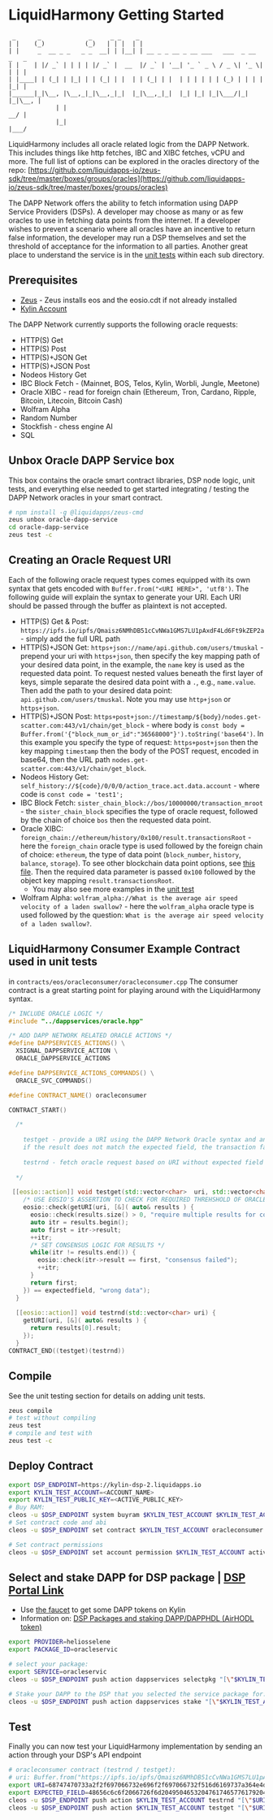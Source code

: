 LiquidHarmony Getting Started
====================

```
 _      _             _     _ _    _                                        
| |    (_)           (_)   | | |  | |                                       
| |     _  __ _ _   _ _  __| | |__| | __ _ _ __ _ __ ___   ___  _ __  _   _ 
| |    | |/ _` | | | | |/ _` |  __  |/ _` | '__| '_ ` _ \ / _ \| '_ \| | | |
| |____| | (_| | |_| | | (_| | |  | | (_| | |  | | | | | | (_) | | | | |_| |
|______|_|\__, |\__,_|_|\__,_|_|  |_|\__,_|_|  |_| |_| |_|\___/|_| |_|\__, |
             | |                                                       __/ |
             |_|                                                      |___/ 

```

LiquidHarmony includes all oracle related logic from the DAPP Network.  This includes things like http fetches, IBC and XIBC fetches, vCPU and more.  The full list of options can be explored in the oracles directory of the repo: [https://github.com/liquidapps-io/zeus-sdk/tree/master/boxes/groups/oracles](https://github.com/liquidapps-io/zeus-sdk/tree/master/boxes/groups/oracles)

The DAPP Network offers the ability to fetch information using DAPP Service Providers (DSPs). A developer may choose as many or as few oracles to use in fetching data points from the internet.  If a developer wishes to prevent a scenario where all oracles have an incentive to return false information, the developer may run a DSP themselves and set the threshold of acceptance for the information to all parties.  Another great place to understand the service is in the [unit tests](https://github.com/liquidapps-io/zeus-sdk/tree/master/boxes/groups/oracles) within each sub directory.

## Prerequisites

* [Zeus](zeus-getting-started.md) - Zeus installs eos and the eosio.cdt if not already installed
* [Kylin Account](kylin-account.md)

The DAPP Network currently supports the following oracle requests:

- HTTP(S) Get
- HTTP(S) Post
- HTTP(S)+JSON Get
- HTTP(S)+JSON Post
- Nodeos History Get
- IBC Block Fetch - (Mainnet, BOS, Telos, Kylin, Worbli, Jungle, Meetone)
- Oracle XIBC - read for foreign chain (Ethereum, Tron, Cardano, Ripple, Bitcoin, Litecoin, Bitcoin Cash)
- Wolfram Alpha
- Random Number
- Stockfish - chess engine AI
- SQL

## Unbox Oracle DAPP Service box
This box contains the oracle smart contract libraries, DSP node logic, unit tests, and everything else needed to get started integrating / testing the DAPP Network oracles in your smart contract.
```bash
# npm install -g @liquidapps/zeus-cmd
zeus unbox oracle-dapp-service
cd oracle-dapp-service
zeus test -c
```

## Creating an Oracle Request URI
Each of the following oracle request types comes equipped with its own syntax that gets encoded with `Buffer.from("<URI HERE>", 'utf8')`.  The following guide will explain the syntax to generate your URI.  Each URI should be passed through the buffer as plaintext is not accepted.

- HTTP(S) Get & Post: `https://ipfs.io/ipfs/Qmaisz6NMhDB51cCvNWa1GMS7LU1pAxdF4Ld6Ft9kZEP2a` - simply add the full URL path
- HTTP(S)+JSON Get: `https+json://name/api.github.com/users/tmuskal` - prepend your uri with `https+json`, then specify the key mapping path of your desired data point, in the example, the `name` key is used as the requested data point.  To request nested values beneath the first layer of keys, simple separate the desired data point with a `.`, e.g., `name.value`.  Then add the path to your desired data point: `api.github.com/users/tmuskal`.  Note you may use `http+json` or `https+json`.
- HTTP(S)+JSON Post: `https+post+json://timestamp/${body}/nodes.get-scatter.com:443/v1/chain/get_block` - where body is `const body = Buffer.from('{"block_num_or_id":"36568000"}').toString('base64')`.  In this example you specify the type of request: `https+post+json` then the key mapping `timestamp` then the body of the POST request, encoded in base64, then the URL path `nodes.get-scatter.com:443/v1/chain/get_block`.
- Nodeos History Get: `self_history://${code}/0/0/0/action_trace.act.data.account` - where code is `const code = 'test1';`
- IBC Block Fetch: `sister_chain_block://bos/10000000/transaction_mroot` - the `sister_chain_block` specifies the type of oracle request, followed by the chain of choice `bos` then the requested data point.
- Oracle XIBC: `foreign_chain://ethereum/history/0x100/result.transactionsRoot` - here the `foreign_chain` oracle type is used followed by the foreign chain of choice: `ethereum`, the type of data point (`block_number`, `history`, `balance`, `storage`).  To see other blockchain data point options, see [this file](https://github.com/liquidapps-io/zeus-sdk/blob/master/boxes/groups/oracles/oracle-foreign-chain/services/oracle-dapp-service-node/protocols/foreign_chain.js). Then the required data parameter is passed `0x100` followed by the object key mapping `result.transactionsRoot`.
  - You may also see more examples in the [unit test](https://github.com/liquidapps-io/zeus-sdk/blob/master/boxes/groups/oracles/oracle-foreign-chain/test/oracle-foreign-chain.spec.js)
- Wolfram Alpha: `wolfram_alpha://What is the average air speed velocity of a laden swallow?` - here the `wolfram_alpha` oracle type is used followed by the question: `What is the average air speed velocity of a laden swallow?`.

## LiquidHarmony Consumer Example Contract used in unit tests
in `contracts/eos/oracleconsumer/oracleconsumer.cpp`
The consumer contract is a great starting point for playing around with the LiquidHarmony syntax.
```cpp
/* INCLUDE ORACLE LOGIC */
#include "../dappservices/oracle.hpp"

/* ADD DAPP NETWORK RELATED ORACLE ACTIONS */
#define DAPPSERVICES_ACTIONS() \
  XSIGNAL_DAPPSERVICE_ACTION \
  ORACLE_DAPPSERVICE_ACTIONS

#define DAPPSERVICE_ACTIONS_COMMANDS() \
  ORACLE_SVC_COMMANDS() 

#define CONTRACT_NAME() oracleconsumer 

CONTRACT_START()

  /* 
  
    testget - provide a URI using the DAPP Network Oracle syntax and an expected result, 
    if the result does not match the expected field, the transaction fails 
    
    testrnd - fetch oracle request based on URI without expected field assertion
  
  */

 [[eosio::action]] void testget(std::vector<char>  uri, std::vector<char> expectedfield) {
    /* USE EOSIO'S ASSERTION TO CHECK FOR REQUIRED THREHSHOLD OF ORACLES IS MET */
    eosio::check(getURI(uri, [&]( auto& results ) { 
      eosio::check(results.size() > 0, "require multiple results for consensus");
      auto itr = results.begin();
      auto first = itr->result;
      ++itr;
      /* SET CONSENSUS LOGIC FOR RESULTS */
      while(itr != results.end()) {
        eosio::check(itr->result == first, "consensus failed");
        ++itr;
      }
      return first;
    }) == expectedfield, "wrong data");
  }
  
  [[eosio::action]] void testrnd(std::vector<char> uri) {
    getURI(uri, [&]( auto& results ) { 
      return results[0].result;
    });
  }
CONTRACT_END((testget)(testrnd))
```

## Compile

See the unit testing section for details on adding unit tests.

```bash
zeus compile
# test without compiling
zeus test
# compile and test with
zeus test -c
```

## Deploy Contract
```bash
export DSP_ENDPOINT=https://kylin-dsp-2.liquidapps.io
export KYLIN_TEST_ACCOUNT=<ACCOUNT_NAME>
export KYLIN_TEST_PUBLIC_KEY=<ACTIVE_PUBLIC_KEY>
# Buy RAM:
cleos -u $DSP_ENDPOINT system buyram $KYLIN_TEST_ACCOUNT $KYLIN_TEST_ACCOUNT "200.0000 EOS" -p $KYLIN_TEST_ACCOUNT@active
# Set contract code and abi
cleos -u $DSP_ENDPOINT set contract $KYLIN_TEST_ACCOUNT oracleconsumer -p $KYLIN_TEST_ACCOUNT@active

# Set contract permissions
cleos -u $DSP_ENDPOINT set account permission $KYLIN_TEST_ACCOUNT active "{\"threshold\":1,\"keys\":[{\"weight\":1,\"key\":\"$KYLIN_TEST_PUBLIC_KEY\"}],\"accounts\":[{\"permission\":{\"actor\":\"$KYLIN_TEST_ACCOUNT\",\"permission\":\"eosio.code\"},\"weight\":1}]}" owner -p $KYLIN_TEST_ACCOUNT@active
```

## Select and stake DAPP for DSP package | [DSP Portal Link](https://dsphq.io/packages/heliosselene/oracleservic/oracleservic?network=kylin)
 * Use [the faucet](https://kylin-dapp-faucet.liquidapps.io/) to get some DAPP tokens on Kylin
 * Information on: [DSP Packages and staking DAPP/DAPPHDL (AirHODL token)](dsp-packages-and-staking.md)
```bash
export PROVIDER=heliosselene
export PACKAGE_ID=oracleservic

# select your package: 
export SERVICE=oracleservic
cleos -u $DSP_ENDPOINT push action dappservices selectpkg "[\"$KYLIN_TEST_ACCOUNT\",\"$PROVIDER\",\"$SERVICE\",\"$PACKAGE_ID\"]" -p $KYLIN_TEST_ACCOUNT@active

# Stake your DAPP to the DSP that you selected the service package for:
cleos -u $DSP_ENDPOINT push action dappservices stake "[\"$KYLIN_TEST_ACCOUNT\",\"$PROVIDER\",\"$SERVICE\",\"10.0000 DAPP\"]" -p $KYLIN_TEST_ACCOUNT@active
```

## Test
Finally you can now test your LiquidHarmony implementation by sending an action through your DSP's API endpoint

```bash
# oracleconsumer contract (testrnd / testget):
# uri: Buffer.from("https://ipfs.io/ipfs/Qmaisz6NMhDB51cCvNWa1GMS7LU1pAxdF4Ld6Ft9kZEP2a", 'utf8')
export URI=68747470733a2f2f697066732e696f2f697066732f516d6169737a364e4d68444235316343764e576131474d53374c55317041786446344c64364674396b5a45503261
export EXPECTED_FIELD=48656c6c6f2066726f6d2049504653204761746577617920436865636b65720a
cleos -u $DSP_ENDPOINT push action $KYLIN_TEST_ACCOUNT testrnd "[\"$URI\"]" -p $KYLIN_TEST_ACCOUNT
cleos -u $DSP_ENDPOINT push action $KYLIN_TEST_ACCOUNT testget "[\"$URI\",\"$EXPECTED_FIELD\"]" -p $KYLIN_TEST_ACCOUNT
```